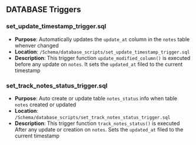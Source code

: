 ## DATABASE Triggers

### set_update_timestamp_trigger.sql
- **Purpose**: Automatically updates the `update_at` column in the `notes` table whenver changed
- **Location**: `/Schema/database_scripts/set_update_timestamp_trigger.sql`
- **Description**: This trigger function `update_modified_column()` is executed before any update on `notes`. It sets the `updated_at` filed to the current timestamp

### set_track_notes_status_trigger.sql
- **Purpose**: Auto create or update table `notes_status` info when table `notes` created or updated
- **Location**: `/Schema/database_scripts/set_track_notes_status_trigger.sql`
- **Description**: This trigger function `track_notes_status()` is executed After any update or creation on `notes`. Sets the `updated_at` filed to the current timestamp